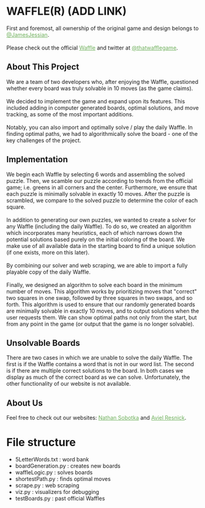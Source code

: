 # WAFFLE(R) (ADD LINK)
First and foremost, all ownership of the original game and design belongs to <a href="https://twitter.com/jamesjessian" style="color: #6fb05c;"  target="_blank">@JamesJessian</a>. <br><br>
Please check out the official <a href="https://wafflegame.net" style="color: #6fb05c;" target="_blank">Waffle</a> and twitter at <a href="https://twitter.com/thatwafflegame" style="color: #6fb05c;" target="_blank">@thatwafflegame</a>.

## About This Project
We are a team of two developers who, after enjoying the Waffle, questioned whether every board was truly solvable in 10 moves (as the game claims). <br><br>
We decided to implement the game and expand upon its features. This included adding in computer generated boards, optimal solutions, and move tracking, as some of the most important additions. <br><br>
Notably, you can also import and optimally solve / play the daily Waffle. In finding optimal paths, we had to algorithmically solve the board - one of the key challenges of the project. 

## Implementation
We begin each Waffle by selecting 6 words and assembling the solved puzzle. Then, we scamble our puzzle according to trends from the official game; i.e. greens in all corners and the center. 
Furthermore, we ensure that each puzzle is minimally solvable in exactly 10 moves. After the puzzle is scrambled, we compare to the solved puzzle to determine the color of each square. <br><br>
In addition to generating our own puzzles, we wanted to create a solver for any Waffle (including the daily Waffle). To do so, we created an algorithm which incorporates many heuristics, each of which narrows down the potential solutions based purely on the initial coloring of the board. We make use of all available data in the starting board to find a unique solution (if one exists, more on this later).<br><br>
By combining our solver and web scraping, we are able to import a fully playable copy of the daily Waffle. <br><br>
Finally, we designed an algorithm to solve each board in the minimum number of moves. This algorithm works by prioritizing moves that "correct" two squares in one swap, followed by three squares in two swaps, and so forth. This algorithm is used to ensure that our randomly generated boards are minimally solvable in exactly 10 moves, and to output solutions when the user requests them.
We can show optimal paths not only from the start, but from any point in the game (or output that the game is no longer solvable).

## Unsolvable Boards
There are two cases in which we are unable to solve the daily Waffle. The first is if the Waffle contains a word that is not in our word list. The second is if there are multiple correct
solutions to the board. In both cases we display as much of the correct board as we can solve. Unfortunately, the other functionality of our website is not available.

## About Us
Feel free to check out our websites: <a href="https://nsobotka.github.io" style="color: #6fb05c;" target="_blank">Nathan Sobotka</a> and <a href="http://avielresnick.com" style="color: #6fb05c;" target="_blank">Aviel Resnick</a>.

# File structure
- 5LetterWords.txt : word bank
- boardGeneration.py : creates new boards
- waffleLogic.py : solves boards
- shortestPath.py : finds optimal moves
- scrape.py : web scraping
- viz.py : visualizers for debugging
- testBoards.py : past official Waffles
